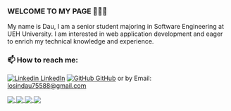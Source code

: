 ### WELCOME TO MY PAGE 👋👋👋
My name is Dau, I am a senior student majoring in Software Engineering at UEH University. I am interested in web application development and eager to enrich my technical knowledge and experience.<br>
### 📫 How to reach me: 

[![Linkedin](https://i.stack.imgur.com/gVE0j.png) LinkedIn](https://www.linkedin.com/in/losindau/) [![GitHub](https://i.stack.imgur.com/tskMh.png) GitHub](https://github.com/losindau) or by Email: losindau75588@gmail.com

<a href="https://github.com/losindau/SaaS-App">
  <!-- Change the `github-readme-stats.anuraghazra1.vercel.app` to `github-readme-stats.vercel.app`  -->
  <img align="center" src="https://github-readme-stats.anuraghazra1.vercel.app/api/pin/?username=losindau&repo=SaaS-App&theme=gruvbox&show_owner=true" />
</a>

<a href="https://github.com/bao201102/BorisFurniture">
  <!-- Change the `github-readme-stats.anuraghazra1.vercel.app` to `github-readme-stats.vercel.app`  -->
  <img align="center" src="https://github-readme-stats.anuraghazra1.vercel.app/api/pin/?username=bao201102&repo=BorisFurniture&theme=dark&show_owner=true" />
</a>

<a href="https://github.com/Dua24/AppMobileClothes">
  <!-- Change the `github-readme-stats.anuraghazra1.vercel.app` to `github-readme-stats.vercel.app`  -->
  <img align="center" src="https://github-readme-stats.anuraghazra1.vercel.app/api/pin/?username=Dua24&repo=AppMobileClothes&theme=dark&show_owner=true" />
</a>

<a href="https://github.com/losindau/PhotoApp">
  <!-- Change the `github-readme-stats.anuraghazra1.vercel.app` to `github-readme-stats.vercel.app`  -->
  <img align="center" src="https://github-readme-stats.anuraghazra1.vercel.app/api/pin/?username=losindau&repo=PhotoApp&theme=gruvbox&show_owner=true" />
</a>
